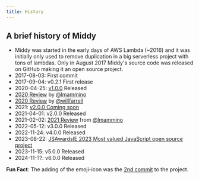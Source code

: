 ```yaml
---
title: History
---
```


## A brief history of Middy

- Middy was started in the early days of AWS Lambda (~2016) and it was initially only used to remove duplication in a big serverless project with tons of lambdas. Only in August 2017 Middy's source code was released on GitHub making it an open source project.
- 2017-08-03: First commit
- 2017-09-04: v0.2.1 First release
- 2020-04-25: [v1.0.0](https://loige.co/middy-1-is-here/) Released
- [2020 Review](https://loige.co/2020-a-year-in-review/#middy) by [@lmammino](https://github.com/lmammino)
- [2020 Review](https://github.com/middyjs/middy/issues/590) by [@willfarrell](https://github.com/willfarrell)
- 2021: [v2.0.0 Coming soon](https://github.com/middyjs/middy/issues/585)
- 2021-04-01: v2.0.0 Released
- 2021-02-02: [2021 Review](https://loige.co/2021-a-year-in-review#middy) from [@lmammino](https://github.com/lmammino)
- 2022-05-12: v3.0.0 Released
- 2022-11-24: v4.0.0 Released
- 2023-08-22: [JSAwardsIE 2023 Most valued JavaScript open source project](https://www.linkedin.com/posts/jsdayie_javascript-nodejs-activity-7099445347520757760-hsUQ)
- 2023-11-15: v5.0.0 Released
- 2024-11-??: v6.0.0 Released

**Fun Fact**: The adding of the emoji-icon was the [2nd commit](https://github.com/middyjs/middy/commit/a0acf430bb72f6f6f604e38cfd8a571912b6b4d7) to the project.

